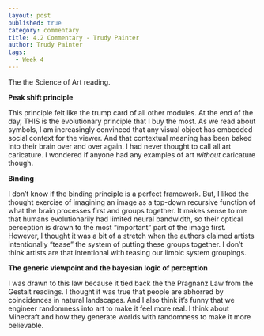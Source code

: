 ```yaml
---
layout: post
published: true
category: commentary
title: 4.2 Commentary - Trudy Painter
author: Trudy Painter
tags:
  - Week 4
---
```

The the Science of Art reading.

**Peak shift principle**

This principle felt like the trump card of all other modules. At the end of the day, THIS is the evolutionary principle that I buy the most. As we read about symbols, I am increasingly convinced that any visual object has embedded social context for the viewer. And that contextual meaning has been baked into their brain over and over again. I had never thought to call all art caricature. I wondered if anyone had any examples of art *without* caricature though.

**Binding**

I don’t know if the binding principle is a perfect framework. But, I liked the thought exercise of imagining an image as a top-down recursive function of what the brain processes first and groups together. It makes sense to me that humans evolutionarily had limited neural bandwidth, so their optical perception is drawn to the most “important” part of the image first. However, I thought it was a bit of a stretch when the authors claimed artists intentionally “tease” the system of putting these groups together. I don’t think artists are that intentional with teasing our limbic system groupings.

**The generic viewpoint and the bayesian logic of perception** 

I was drawn to this law because it tied back the the Pragnanz Law from the Gestalt readings. I thought it was true that people are abhorred by coincidences in natural landscapes. And I also think it’s funny that we engineer randomness into art to make it feel more real. I think about Minecraft and how they generate worlds with randomness to make it more believable.
